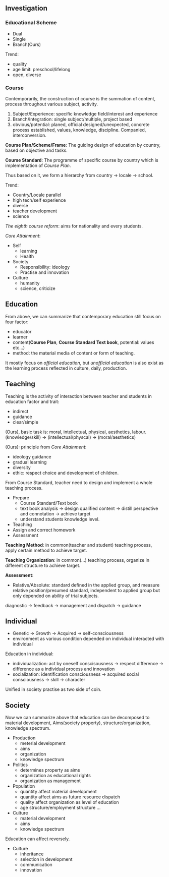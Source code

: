 ## Investigation

### Educational Scheme
- Dual
- Single
- Branch(Ours)

Trend: 
- quality
- age limit: preschool/lifelong 
- open, diverse

### Course

Contemporarily, the construction of course is the summation of content, process throughout various subject, activity.

1. Subject/Experience: specific knowledge field/interest and experience
2. Branch/Integration: single subject/multiple, project based
3. obvious/potential: planed, official designed/unexpected, concrete process established, values, knowledge, discipline. Companied, interconversion.

**Course Plan/Scheme/Frame**: The guiding design of education by country, based on objective and tasks.

**Course Standard**: The programme of specific course by country which is implementation of _Course Plan_.

Thus based on it, we form a hierarchy from country -> locale -> school.

Trend:
- Country/Locale parallel
- high tech/self experience
- diverse
- teacher development
- science

_The eighth course reform_: aims for nationality and every students.

_Core Attainment_:

- Self
	- learning
	- Health
- Society
	- Responsibility: ideology
	- Practise and innovation
- Culture
    - humanity
    - science, criticize

## Education

From above, we can summarize that contemporary education still focus on four factor:
- educator
- learner
- content(**Course Plan**, **Course Standard** **Text book**, potential: values etc...)
- method: the material media of content or form of teaching.

It mostly focus on _official education_, but _unofficial education_ is also exist as the learning process reflected in culture, daily, production.

## Teaching

Teaching is the activity of interaction between teacher and students in education factor and trait:
- indirect
- guidance
- clear/simple

(Ours), basic task is: moral, intellectual, physical, aesthetics, labour.
(knowledge/skill) -> (intellectual/physcal) -> (moral/aesthetics)

(Ours): principle from _Core Attainment_:
- ideology guidance
- gradual learning
- diversity
- ethic: respect choice and development of children.

From Course Standard, teacher need to design and implement a whole teaching process.
- Prepare
  - Course Standard/Text book
  - text book analysis -> design qualified content -> distill perspective and connotation -> achieve target
  - understand students knowledge level.
- Teaching
- Assign and correct homework
- Assessment

**Teaching Method**: in common(teacher and student) teaching process, apply certain method to achieve target.

**Teaching Organization**: in common(...) teaching process, organize in different structure to achieve target.

**Assessment**:
- Relative/Absolute: standard defined in the applied group, and measure relative position/presumed standard, independent to applied group but only depended on ability of trial subjects.

diagnostic -> feedback -> management and dispatch -> guidance

## Individual

- Genetic -> Growth -> Acquired -> self-consciousness
- environment as various condition depended on individual interacted with individual

Education in individual:
- individualization: act by oneself conscisousness -> respect difference -> difference as a individual process and innovation
- socialization: identification consciousness -> acquired social consciousness -> skill -> character

Unified in society practise as two side of coin.

## Society

Now we can summarize above that education can be decomposed to material development, Aims(society property), structure/organization, knowledge spectrum.

- Production
  - meterial development
  - aims
  - organization
  - knowledge spectrum
- Politics
  - determines property as aims
  - organization as educational rights
  - organization as management
- Population
  - quantity affect material development
  - quantity affect aims as future resource dispatch
  - quality affect organization as level of education
  - age structure/employment structure ...
- Culture
  - material development
  - aims
  - knowledge spectrum

Education can affect reversely.

- Culture
  - inheritance
  - selection in development
  - communication
  - innovation